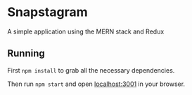 # Snapstagram

A simple application using the MERN stack and Redux

## Running

First `npm install` to grab all the necessary dependencies. 

Then run `npm start` and open <localhost:3001> in your browser.
